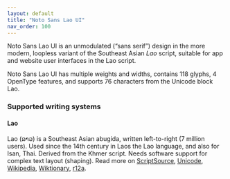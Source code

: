 ```yaml
---
layout: default
title: "Noto Sans Lao UI"
nav_order: 100
---
```

Noto Sans Lao UI is an unmodulated (“sans serif”) design in the more modern, loopless variant of the Southeast Asian _Lao_ script, suitable for app and website user interfaces in the Lao script. 

Noto Sans Lao UI has multiple weights and widths, contains 118 glyphs, 4 OpenType features, and supports 76 characters from the Unicode block Lao.


### Supported writing systems


#### Lao

Lao (<span class='autonym'>ລາວ</span>) is a Southeast Asian abugida, written left-to-right (7 million users). Used since the 14th century in Laos the Lao language, and also for Isan, Thai. Derived from the Khmer script. Needs software support for complex text layout (shaping). Read more on [ScriptSource](https://scriptsource.org/scr/Laoo), [Unicode](https://www.unicode.org/versions/Unicode13.0.0/ch16.pdf#G10988), [Wikipedia](https://en.wikipedia.org/wiki/ISO_15924:Laoo), [Wiktionary](https://en.wiktionary.org/wiki/Category:Lao_script), [r12a](https://r12a.github.io/scripts/links?iso=Laoo).

